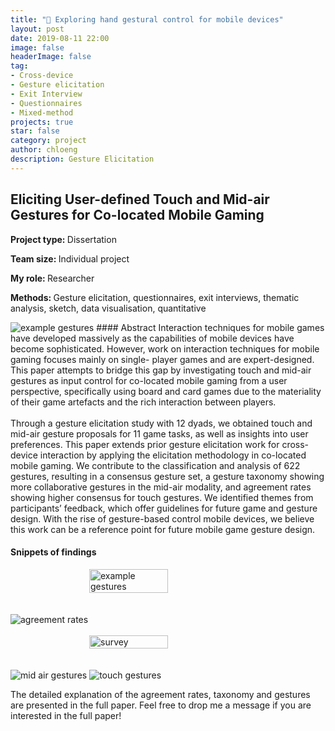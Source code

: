 ```yaml
---
title: "👋 Exploring hand gestural control for mobile devices"
layout: post
date: 2019-08-11 22:00
image: false
headerImage: false
tag:
- Cross-device
- Gesture elicitation
- Exit Interview
- Questionnaires
- Mixed-method
projects: true
star: false
category: project
author: chloeng
description: Gesture Elicitation
---
```


## Eliciting User-defined Touch and Mid-air Gestures for Co-located Mobile Gaming
<b>Project type: </b> Dissertation

<b>Team size: </b> Individual project

<b>My role: </b> Researcher

<b>Methods: </b> Gesture elicitation, questionnaires, exit interviews, thematic analysis, sketch, data visualisation, quantitative

<img alt="example gestures" src="https://chloenhy.github.io/assets/images/gesture/example-gesture.jpg" />
#### Abstract
Interaction techniques for mobile games have developed massively as the capabilities of mobile devices have become sophisticated. However, work on interaction techniques for mobile gaming focuses mainly on single- player games and are expert-designed. This paper attempts to bridge this gap by investigating touch and mid-air gestures as input control for co-located mobile gaming from a user perspective, specifically using board and card games due to the materiality of their game artefacts and the rich interaction between players.
<br>
<br>
Through a gesture elicitation study with 12 dyads, we obtained touch and mid-air gesture proposals for 11 game tasks, as well as insights into user preferences. This paper extends prior gesture elicitation work for cross-device interaction by applying the elicitation methodology in co-located mobile gaming. We contribute to the classification and analysis of 622 gestures, resulting in a consensus gesture set, a gesture taxonomy showing more collaborative gestures in the mid-air modality, and agreement rates showing higher consensus for touch gestures. We identified themes from participants’ feedback, which offer guidelines for future game and gesture design. With the rise of gesture-based control mobile devices, we believe this work can be a reference point for future mobile game gesture design.

#### Snippets of findings
<div style="display: flex; justify-content: center;">
  <img alt="example gestures" src="https://chloenhy.github.io/assets/images/gesture/collab-gesture.jpg" width="50%" height="50%" />
</div>
<br>
<br>
<img alt="agreement rates" src="https://chloenhy.github.io/assets/images/gesture/agreement-rates.jpg"/>
<br>
<br>
<div style="display: flex; justify-content: center;">
  <img alt="survey" src="https://chloenhy.github.io/assets/images/gesture/gesture-survey.jpg" width="50%" height="50%" align="middle"/>
</div>
<br>
<br>
<img alt="mid air gestures" src="https://chloenhy.github.io/assets/images/gesture/mid-air-gesture.jpg"/>
<img alt="touch gestures" src="https://chloenhy.github.io/assets/images/gesture/touch-gesture.jpg"/>




The detailed explanation of the agreement rates, taxonomy and gestures are presented in the full paper. Feel free to drop me a message if you are interested in the full paper!
